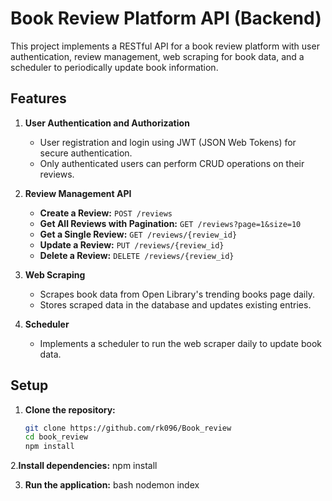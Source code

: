 # Book Review Platform API (Backend)

This project implements a RESTful API for a book review platform with user authentication, review management, web scraping for book data, and a scheduler to periodically update book information.

## Features

1. **User Authentication and Authorization**
   - User registration and login using JWT (JSON Web Tokens) for secure authentication.
   - Only authenticated users can perform CRUD operations on their reviews.

2. **Review Management API**
   - **Create a Review:** `POST /reviews`
   - **Get All Reviews with Pagination:** `GET /reviews?page=1&size=10`
   - **Get a Single Review:** `GET /reviews/{review_id}`
   - **Update a Review:** `PUT /reviews/{review_id}`
   - **Delete a Review:** `DELETE /reviews/{review_id}`

3. **Web Scraping**
   - Scrapes book data from Open Library's trending books page daily.
   - Stores scraped data in the database and updates existing entries.

4. **Scheduler**
   - Implements a scheduler to run the web scraper daily to update book data.


## Setup

1. **Clone the repository:**
   ```bash
   git clone https://github.com/rk096/Book_review
   cd book_review
   npm install
   
2.**Install dependencies:**
   npm install


3. **Run the application:**
  bash
  nodemon index 
